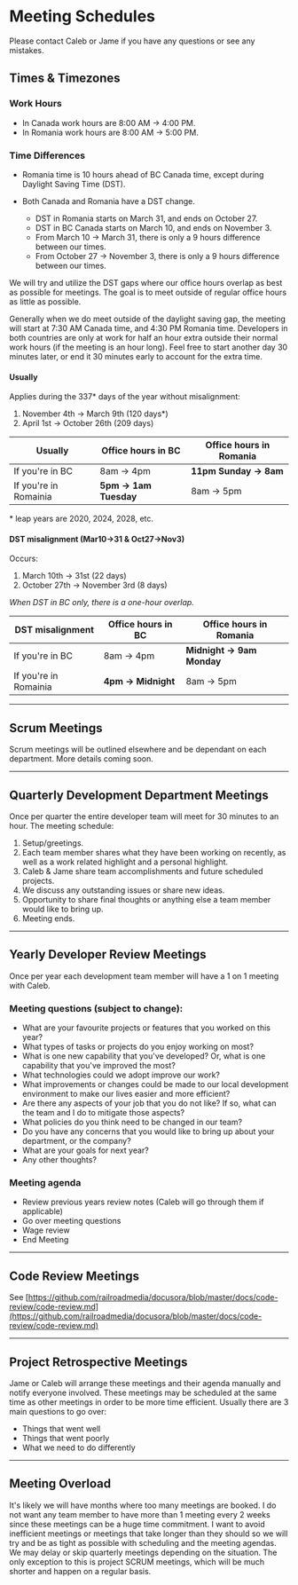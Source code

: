 # Meeting Schedules

Please contact Caleb or Jame if you have any questions or see any mistakes.

## Times & Timezones

### Work Hours

- In Canada work hours are 8:00 AM -> 4:00 PM.
- In Romania work hours are 8:00 AM -> 5:00 PM.

### Time Differences
- Romania time is 10 hours ahead of BC Canada time, except during Daylight Saving Time (DST).

- Both Canada and Romania have a DST change.
    - DST in Romania starts on March 31, and ends on October 27.
    - DST in BC Canada starts on March 10, and ends on November 3.
    - From March 10 -> March 31, there is only a 9 hours difference between our times.
    - From October 27 -> November 3, there is only a 9 hours difference between our times.

We will try and utilize the DST gaps where our office hours overlap as best as possible for meetings.  The goal is to meet outside of regular office hours as little as possible.

Generally when we do meet outside of the daylight saving gap, the meeting will start at 7:30 AM Canada time, and 4:30 PM Romania time. Developers in both countries are only at work for half an hour extra outside their normal work hours (if the meeting is an hour long). Feel free to start another day 30 minutes later, or end it 30 minutes early to account for the extra time.

#### Usually

<!-- Nov4→Mar9 & Apr1→Oct26 -->

Applies during the 337\* days of the year without misalignment:

1. November 4th → March 9th (120 days\*)
1. April 1st → October 26th (209 days)

| Usually               | Office hours in BC    | Office hours in Romania | 
|-----------------------|-----------------------|-------------------------| 
| If you're in BC       | 8am → 4pm             | **11pm Sunday → 8am**   | 
| If you're in Romainia | **5pm → 1am Tuesday** | 8am → 5pm               | 

<!-- donatstudios.com/CsvToMarkdownTable
Usually,Office hours in BC,Office hours in Romania
If you're in BC,8am → 4pm,**11pm Sunday → 8am**
If you're in Romainia,**5pm → 1am Tuesday**,8am → 5pm
-->

\* leap years are 2020, 2024, 2028, etc.

#### DST misalignment (Mar10→31 & Oct27→Nov3)

Occurs:

1. March 10th → 31st (22 days)
2. October 27th → November 3rd (8 days)

*When DST in BC only, there is a one-hour overlap.*

| DST misalignment      | Office hours in BC | Office hours in Romania   | 
|-----------------------|--------------------|---------------------------| 
| If you're in BC       | 8am → 4pm          | **Midnight → 9am Monday** | 
| If you're in Romainia | **4pm → Midnight** | 8am → 5pm                 |  

<!-- donatstudios.com/CsvToMarkdownTable
DST misalignment,Office hours in BC,Office hours in Romania
If you're in BC,8am → 4pm,**Midnight → 9am Monday**
If you're in Romainia,**4pm → Midnight**,8am → 5pm
-->

--- 

## Scrum Meetings

Scrum meetings will be outlined elsewhere and be dependant on each department. More details coming soon.

--- 

## Quarterly Development Department Meetings

Once per quarter the entire developer team will meet for 30 minutes to an hour. The meeting schedule:

1. Setup/greetings.
2. Each team member shares what they have been working on recently, as well as a work related highlight and a personal highlight.
3. Caleb & Jame share team accomplishments and future scheduled projects.
4. We discuss any outstanding issues or share new ideas.
5. Opportunity to share final thoughts or anything else a team member would like to bring up. 
6. Meeting ends.

--- 

## Yearly Developer Review Meetings

Once per year each development team member will have a 1 on 1 meeting with Caleb. 

### Meeting questions (subject to change):

- What are your favourite projects or features that you worked on this year?
- What types of tasks or projects do you enjoy working on most?
- What is one new capability that you've developed? Or, what is one capability that you've improved the most? 
- What technologies could we adopt improve our work?
- What improvements or changes could be made to our local development environment to make our lives easier and more efficient?
- Are there any aspects of your job that you do not like? If so, what can the team and I do to mitigate those aspects?
- What policies do you think need to be changed in our team? 
- Do you have any concerns that you would like to bring up about your department, or the company? 
- What are your goals for next year?
- Any other thoughts?

### Meeting agenda

- Review previous years review notes (Caleb will go through them if applicable)
- Go over meeting questions
- Wage review
- End Meeting

--- 

## Code Review Meetings

See [https://github.com/railroadmedia/docusora/blob/master/docs/code-review/code-review.md](https://github.com/railroadmedia/docusora/blob/master/docs/code-review/code-review.md)

--- 

## Project Retrospective Meetings

Jame or Caleb will arrange these meetings and their agenda manually and notify everyone involved. These meetings may be scheduled at the same time as other meetings in order to be more time efficient. Usually there are 3 main questions to go over:

- Things that went well
- Things that went poorly
- What we need to do differently

--- 

## Meeting Overload

It's likely we will have months where too many meetings are booked. I do not want any team member to have more than 1 meeting every 2 weeks since these meetings can be a huge time commitment. I want to avoid inefficient meetings or meetings that take longer than they should so we will try and be as tight as possible with scheduling and the meeting agendas. We may delay or skip quarterly meetings depending on the situation. The only exception to this is project SCRUM meetings, which will be much shorter and happen on a regular basis.